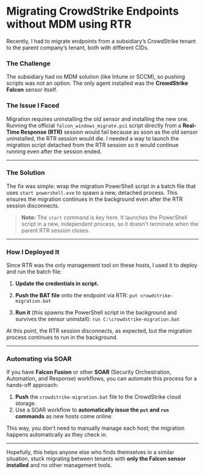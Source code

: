 # Migrating CrowdStrike Endpoints without MDM using RTR

Recently, I had to migrate endpoints from a subsidiary’s CrowdStrike tenant to the parent company’s tenant, both with different CIDs.

### The Challenge

The subsidiary had no MDM solution (like Intune or SCCM), so pushing scripts was not an option. The only agent installed was the **CrowdStrike Falcon** sensor itself.

### The Issue I Faced

Migration requires uninstalling the old sensor and installing the new one. Running the official `falcon_windows_migrate.ps1` script directly from a **Real-Time Response (RTR)** session would fail because as soon as the old sensor uninstalled, the RTR session would die. I needed a way to launch the migration script detached from the RTR session so it would continue running even after the session ended.

---

### The Solution

The fix was simple: wrap the migration PowerShell script in a batch file that uses `start powershell.exe` to spawn a new, detached process. This ensures the migration continues in the background even after the RTR session disconnects.

> **Note:** The `start` command is key here. It launches the PowerShell script in a new, independent process, so it doesn't terminate when the parent RTR session closes.

---

### How I Deployed It

Since RTR was the only management tool on these hosts, I used it to deploy and run the batch file:

1.  **Update the credentials in script.**

2.  **Push the BAT file** onto the endpoint via RTR:
    `put crowdstrike-migration.bat`

3.  **Run it** (this spawns the PowerShell script in the background and survives the sensor uninstall):
    `run C:\crowdstrike-migration.bat`

At this point, the RTR session disconnects, as expected, but the migration process continues to run in the background.

---

### Automating via SOAR

If you have **Falcon Fusion** or other **SOAR** (Security Orchestration, Automation, and Response) workflows, you can automate this process for a hands-off approach:

1.  **Push** the `crowdstrike-migration.bat` file to the CrowdStrike cloud storage.
2.  Use a SOAR workflow to **automatically issue the `put` and `run` commands** as new hosts come online.

This way, you don't need to manually manage each host; the migration happens automatically as they check in.

---

Hopefully, this helps anyone else who finds themselves in a similar situation, stuck migrating between tenants with **only the Falcon sensor installed** and no other management tools.
